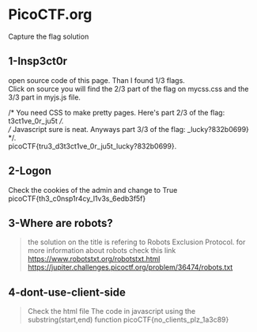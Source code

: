 # PicoCTF.org
Capture the flag solution

## 1-Insp3ct0r
open source code of this page. Than I found 1/3 flags.  
Click on source you will find the 2/3 part of the flag on mycss.css and the 3/3 part in myjs.js file. 

/* You need CSS to make pretty pages. Here's part 2/3 of the flag: t3ct1ve_0r_ju5t */.  
/* Javascript sure is neat. Anyways part 3/3 of the flag: _lucky?832b0699} */.  
picoCTF{tru3_d3t3ct1ve_0r_ju5t_lucky?832b0699}.   


## 2-Logon
Check the cookies of the admin and change to True
picoCTF{th3_c0nsp1r4cy_l1v3s_6edb3f5f}


## 3-Where are robots?
>the solution on the title is refering to Robots Exclusion Protocol. for more information about robots check this link https://www.robotstxt.org/robotstxt.html
https://jupiter.challenges.picoctf.org/problem/36474/robots.txt


## 4-dont-use-client-side
>Check the html file
The code in javascript using the substring(start,end) function
picoCTF{no_clients_plz_1a3c89}
